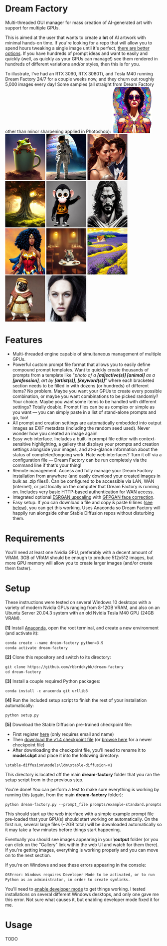 # Dream Factory

Multi-threaded GUI manager for mass creation of AI-generated art with support for multiple GPUs.

This is aimed at the user that wants to create a **lot** of AI artwork with minimal hands-on time. If you're looking for a repo that will allow you to spend hours tweaking a single image until it's perfect, [there are better options](https://github.com/AUTOMATIC1111/stable-diffusion-webui). If you have hundreds of prompt ideas and want to easily and quickly (well, as quickly as your GPUs can manage!) see them rendered in hundreds of different variations and/or styles, then this is for you.

To illustrate, I've had an RTX 3060, RTX 3080Ti, and Tesla M40 running Dream Factory 24/7 for a couple weeks now, and they churn out roughly 5,000 images every day! Some samples (all straight from Dream Factory other than minor sharpening applied in Photoshop):
<img src="/images/01.jpg" width="128" height="148" alt="sample image 1" title="sample image 1">
<img src="/images/02.jpg" width="128" height="148" alt="sample image 2" title="sample image 2">
<img src="/images/03.jpg" width="128" height="148" alt="sample image 3" title="sample image 3">
<img src="/images/04.jpg" width="128" height="148" alt="sample image 4" title="sample image 4">
<img src="/images/05.jpg" width="128" height="148" alt="sample image 5" title="sample image 5">
<img src="/images/06.jpg" width="128" height="148" alt="sample image 6" title="sample image 6">
<img src="/images/07.jpg" width="128" height="148" alt="sample image 7" title="sample image 7">
<img src="/images/08.jpg" width="128" height="148" alt="sample image 8" title="sample image 8">
<img src="/images/09.jpg" width="128" height="148" alt="sample image 9" title="sample image 9">
<img src="/images/10.jpg" width="128" height="148" alt="sample image 10" title="sample image 10">
<img src="/images/11.jpg" width="128" height="148" alt="sample image 11" title="sample image 11">
<img src="/images/12.jpg" width="128" height="148" alt="sample image 12" title="sample image 12">

# Features

 * Multi-threaded engine capable of simultaneous management of multiple GPUs.
 * Powerful custom prompt file format that allows you to easily define compound prompt templates. Want to quickly create thousands of prompts from a template like "_photo of a **[adjective(s)] [animal]** as a **[profession]**, art by **[artist(s)]**, **[keyword(s)]**_" where each bracketed section needs to be filled in with dozens (or hundreds) of different items? No problem. Maybe you want your GPUs to create every possible combination, or maybe you want combinations to be picked randomly? Your choice. Maybe you want some items to be handled with different settings? Totally doable. Prompt files can be as complex or simple as you want — you can simply paste in a list of stand-alone prompts and go, too!
 * All prompt and creation settings are automatically embedded into output images as EXIF metadata (including the random seed used). Never wonder how you created an image again!
 * Easy web interface. Includes a built-in prompt file editor with context-sensitive highlighting, a gallery that displays your prompts and creation settings alongside your images, and at-a-glance information about the status of completed/ongoing work. Hate web interfaces? Turn it off via a configuration file — Dream Factory can be run completely via the command line if that's your thing!
 * Remote management. Access and fully manage your Dream Factory installation from anywhere (and easily download your created images in bulk as .zip files!). Can be configured to be accessible via LAN, WAN (internet), or just locally on the computer that Dream Factory is running on. Includes very basic HTTP-based authentication for WAN access.
 * Integrated optional [ESRGAN upscaling](https://github.com/xinntao/ESRGAN) with [GFPGAN face correction](https://xinntao.github.io/projects/gfpgan). 
 * Easy setup. If you can download a file and copy & paste 6 lines ([see below](https://github.com/rbbrdckybk/dream-factory/edit/main/README.md#setup)), you can get this working. Uses Anaconda so Dream Factory will happily run alongside other Stable Diffusion repos without disturbing them.

# Requirements

You'll need at least one Nvidia GPU, preferably with a decent amount of VRAM. 3GB of VRAM should be enough to produce 512x512 images, but more GPU memory will allow you to create larger images (and/or create them faster).

# Setup

These instructions were tested on several Windows 10 desktops with a variety of modern Nvidia GPUs ranging from 8-12GB VRAM, and also on an Ubuntu Server 20.04.3 system with an old Nvidia Tesla M40 GPU (24GB VRAM).

**[1]** Install [Anaconda](https://www.anaconda.com/products/individual), open the root terminal, and create a new environment (and activate it):
```
conda create --name dream-factory python=3.9
conda activate dream-factory
```

**[2]** Clone this repository and switch to its directory:
```
git clone https://github.com/rbbrdckybk/dream-factory
cd dream-factory
```

**[3]** Install a couple required Python packages:
```
conda install -c anaconda git urllib3
```

**[4]** Run the included setup script to finish the rest of your installation automatically:
```
python setup.py
```

**[5]** Download the Stable Diffusion pre-trained checkpoint file:
 * First register [here](https://huggingface.co/CompVis) (only requires email and name)
 * Then [download the v1.4 checkpoint file](https://huggingface.co/CompVis/stable-diffusion-v-1-4-original/resolve/main/sd-v1-4.ckpt) (or [browse here](https://huggingface.co/CompVis) for a newer checkpoint file)
  * After downloading the checkpoint file, you'll need to rename it to **model.ckpt** and place it into the following directory:
```
\stable-diffusion\models\ldm\stable-diffusion-v1
```
This directory is located off the main **dream-factory** folder that you ran the setup script from in the previous step.

You're done! You can perform a test to make sure everything is working by running this (again, from the main **dream-factory** folder):
```
python dream-factory.py --prompt_file prompts/example-standard.prompts
```
This should start up the web interface with a simple example prompt file pre-loaded that your GPU(s) should start working on automatically. On the first run, several large files (~2GB total) will be downloaded automatically so it may take a few minutes before things start happening.

Eventually you should see images appearing in your **\output** folder (or you can click on the "Gallery" link within the web UI and watch for them there). If you're getting images, everything is working properly and you can move on to the next section.

If you're on Windows and see these errors appearing in the console:
```
OSError: Windows requires Developer Mode to be activated, or to run Python as an administrator, in order to create symlinks.
```
You'll need to [enable developer mode](https://www.howtogeek.com/292914/what-is-developer-mode-in-windows-10/) to get things working. I tested installations on several different Windows desktops, and only one gave me this error. Not sure what causes it, but enabling developer mode fixed it for me.

# Usage

TODO
